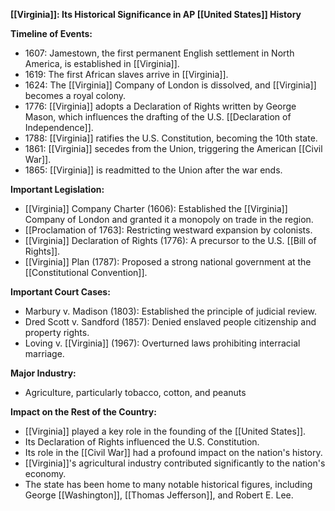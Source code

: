 **[[Virginia]]: Its Historical Significance in AP [[United States]] History**

**Timeline of Events:**

* 1607: Jamestown, the first permanent English settlement in North America, is established in [[Virginia]].
* 1619: The first African slaves arrive in [[Virginia]].
* 1624: The [[Virginia]] Company of London is dissolved, and [[Virginia]] becomes a royal colony.
* 1776: [[Virginia]] adopts a Declaration of Rights written by George Mason, which influences the drafting of the U.S. [[Declaration of Independence]].
* 1788: [[Virginia]] ratifies the U.S. Constitution, becoming the 10th state.
* 1861: [[Virginia]] secedes from the Union, triggering the American [[Civil War]].
* 1865: [[Virginia]] is readmitted to the Union after the war ends.

**Important Legislation:**

* [[Virginia]] Company Charter (1606): Established the [[Virginia]] Company of London and granted it a monopoly on trade in the region.
* [[Proclamation of 1763]: Restricting westward expansion by colonists.
* [[Virginia]] Declaration of Rights (1776): A precursor to the U.S. [[Bill of Rights]].
* [[Virginia]] Plan (1787): Proposed a strong national government at the [[Constitutional Convention]].

**Important Court Cases:**

* Marbury v. Madison (1803): Established the principle of judicial review.
* Dred Scott v. Sandford (1857): Denied enslaved people citizenship and property rights.
* Loving v. [[Virginia]] (1967): Overturned laws prohibiting interracial marriage.

**Major Industry:**

* Agriculture, particularly tobacco, cotton, and peanuts

**Impact on the Rest of the Country:**

* [[Virginia]] played a key role in the founding of the [[United States]].
* Its Declaration of Rights influenced the U.S. Constitution.
* Its role in the [[Civil War]] had a profound impact on the nation's history.
* [[Virginia]]'s agricultural industry contributed significantly to the nation's economy.
* The state has been home to many notable historical figures, including George [[Washington]], [[Thomas Jefferson]], and Robert E. Lee.